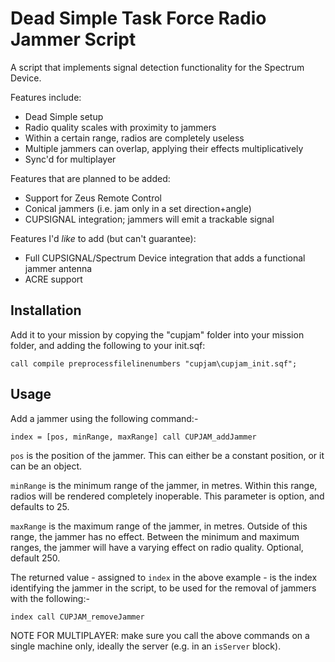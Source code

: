 # Dead Simple Task Force Radio Jammer Script

A script that implements signal detection functionality for the Spectrum Device. 

Features include:
- Dead Simple setup
- Radio quality scales with proximity to jammers
- Within a certain range, radios are completely useless
- Multiple jammers can overlap, applying their effects multiplicatively
- Sync'd for multiplayer

Features that are planned to be added:
- Support for Zeus Remote Control
- Conical jammers (i.e. jam only in a set direction+angle)
- CUPSIGNAL integration; jammers will emit a trackable signal

Features I'd *like* to add (but can't guarantee):
- Full CUPSIGNAL/Spectrum Device integration that adds a functional jammer antenna
- ACRE support

## Installation

Add it to your mission by copying the "cupjam" folder into your mission folder, and adding the following to your init.sqf:

`call compile preprocessfilelinenumbers "cupjam\cupjam_init.sqf";`

## Usage

Add a jammer using the following command:- 

`index = [pos, minRange, maxRange] call CUPJAM_addJammer`

`pos` is the position of the jammer. This can either be a constant position, or it can be an object. 

`minRange` is the minimum range of the jammer, in metres. Within this range, radios will be rendered completely inoperable. This parameter is option, and defaults to 25. 

`maxRange` is the maximum range of the jammer, in metres. Outside of this range, the jammer has no effect. Between the minimum and maximum ranges, the jammer will have a varying effect on radio quality. Optional, default 250. 

The returned value - assigned to `index` in the above example - is the index identifying the jammer in the script, to be used for the removal of jammers with the following:-

`index call CUPJAM_removeJammer`

NOTE FOR MULTIPLAYER: make sure you call the above commands on a single machine only, ideally the server (e.g. in an `isServer` block). 